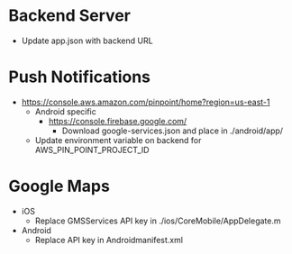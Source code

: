 Backend Server
====
- Update app.json with backend URL

Push Notifications
====
- https://console.aws.amazon.com/pinpoint/home?region=us-east-1
  - Android specific
    - https://console.firebase.google.com/
      - Download google-services.json and place in ./android/app/
  - Update environment variable on backend for AWS_PIN_POINT_PROJECT_ID

Google Maps
====
- iOS
  - Replace GMSServices API key in ./ios/CoreMobile/AppDelegate.m
- Android
  - Replace API key in Androidmanifest.xml
